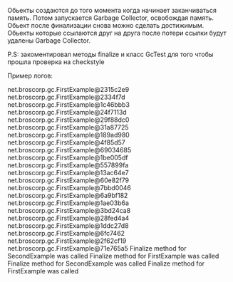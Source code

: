 Обьекты создаются до того момента когда начинает заканчиваться память.
Потом запускается Garbage Collector, освобождая память.
Обьект после финализации снова можно сделать достижимым.
Обьекты которые ссылаются друг на друга после потери ссылки будут удалены Garbage Collector.

P.S: закоментировал методы finalize и класс GcTest для того чтобы прошла проверка на checkstyle  

Пример логов:

net.broscorp.gc.FirstExample@2315c2e9
net.broscorp.gc.FirstExample@2334f7d
net.broscorp.gc.FirstExample@1c46bbb3
net.broscorp.gc.FirstExample@24f7113d
net.broscorp.gc.FirstExample@29f88dc0
net.broscorp.gc.FirstExample@31a87725
net.broscorp.gc.FirstExample@189ad980
net.broscorp.gc.FirstExample@4f85d57
net.broscorp.gc.FirstExample@69034685
net.broscorp.gc.FirstExample@1be005df
net.broscorp.gc.FirstExample@557899fa
net.broscorp.gc.FirstExample@13ac64e7
net.broscorp.gc.FirstExample@60e82f79
net.broscorp.gc.FirstExample@7bbd0046
net.broscorp.gc.FirstExample@6a9bf182
net.broscorp.gc.FirstExample@1ae03b6a
net.broscorp.gc.FirstExample@3bd24ca8
net.broscorp.gc.FirstExample@28fed4a4
net.broscorp.gc.FirstExample@1ddc27d8
net.broscorp.gc.FirstExample@6fc7462
net.broscorp.gc.FirstExample@2f62cf19
net.broscorp.gc.FirstExample@71e765a5
Finalize method for SecondExample was called
Finalize method for FirstExample was called
Finalize method for SecondExample was called
Finalize method for FirstExample was called
